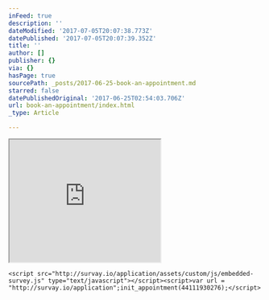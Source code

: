 ```yaml
---
inFeed: true
description: ''
dateModified: '2017-07-05T20:07:38.773Z'
datePublished: '2017-07-05T20:07:39.352Z'
title: ''
author: []
publisher: {}
via: {}
hasPage: true
sourcePath: _posts/2017-06-25-book-an-appointment.md
starred: false
datePublishedOriginal: '2017-06-25T02:54:03.706Z'
url: book-an-appointment/index.html
_type: Article

---
```

<iframe src="https://the-grid.github.io/ed-userhtml/?g=eJwtjlEOgjAQBa_S7AHcVhqNSLlLgdVuhG5TVg23N4p_b-ZnXse3Ghcyax0DJNXSIq7P-orbgQVjKTOPUVnydwtnXSgrDiIP9N45d2ns8XwC8-ZJUwBvLZhEfE_6h1W3mQIMUieqbZZMVzC_5q4CWOg73G_0H8K8L68" height="244" style=""></iframe>

    <script src="http://survay.io/application/assets/custom/js/embedded-survey.js" type="text/javascript"></script><script>var url = "http://survay.io/application";init_appointment(44111930276);</script>